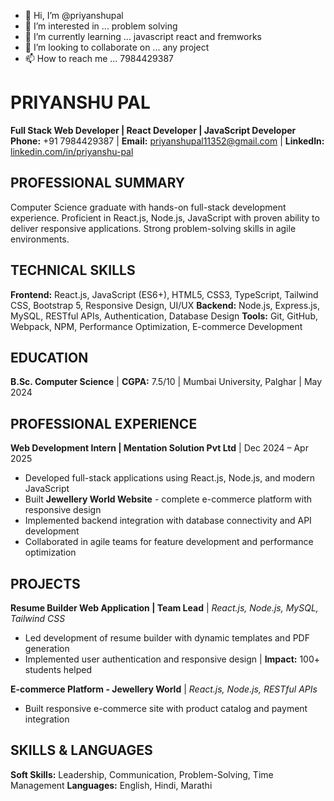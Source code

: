 - 👋 Hi, I’m @priyanshupal
- 👀 I’m interested in ... problem solving
- 🌱 I’m currently learning ... javascript react and fremworks
- 💞️ I’m looking to collaborate on ... any project 
- 📫 How to reach me ... 7984429387

# PRIYANSHU PAL
**Full Stack Web Developer | React Developer | JavaScript Developer**
**Phone:** +91 7984429387 | **Email:** [priyanshupal11352@gmail.com](mailto:priyanshupal11352@gmail.com) | **LinkedIn:** [linkedin.com/in/priyanshu-pal](https://linkedin.com/in/priyanshu-pal)

## PROFESSIONAL SUMMARY
Computer Science graduate with hands-on full-stack development experience. Proficient in React.js, Node.js, JavaScript with proven ability to deliver responsive applications. Strong problem-solving skills in agile environments.

## TECHNICAL SKILLS
**Frontend:** React.js, JavaScript (ES6+), HTML5, CSS3, TypeScript, Tailwind CSS, Bootstrap 5, Responsive Design, UI/UX
**Backend:** Node.js, Express.js, MySQL, RESTful APIs, Authentication, Database Design
**Tools:** Git, GitHub, Webpack, NPM, Performance Optimization, E-commerce Development

## EDUCATION
**B.Sc. Computer Science** | **CGPA:** 7.5/10 | Mumbai University, Palghar | May 2024

## PROFESSIONAL EXPERIENCE
**Web Development Intern | Mentation Solution Pvt Ltd** | Dec 2024 – Apr 2025
- Developed full-stack applications using React.js, Node.js, and modern JavaScript
- Built **Jewellery World Website** - complete e-commerce platform with responsive design
- Implemented backend integration with database connectivity and API development
- Collaborated in agile teams for feature development and performance optimization

## PROJECTS
**Resume Builder Web Application | Team Lead** | *React.js, Node.js, MySQL, Tailwind CSS*
- Led development of resume builder with dynamic templates and PDF generation
- Implemented user authentication and responsive design | **Impact:** 100+ students helped

**E-commerce Platform - Jewellery World** | *React.js, Node.js, RESTful APIs*
- Built responsive e-commerce site with product catalog and payment integration

## SKILLS & LANGUAGES
**Soft Skills:** Leadership, Communication, Problem-Solving, Time Management
**Languages:** English, Hindi, Marathi
